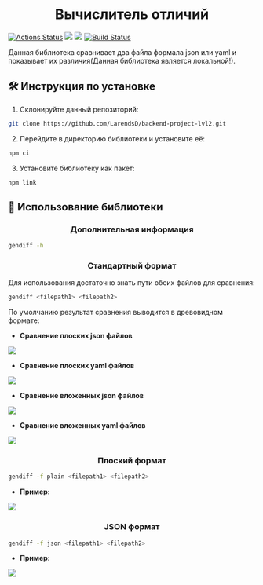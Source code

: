<h1 align="center">
  Вычислитель отличий
</h1>

[![Actions Status](https://github.com/LarendsD/backend-project-lvl2/workflows/hexlet-check/badge.svg)](https://github.com/LarendsD/backend-project-lvl2/actions)
<a href="https://codeclimate.com/github/LarendsD/backend-project-lvl2/maintainability"><img src="https://api.codeclimate.com/v1/badges/4c990e456b902e949ff6/maintainability" /></a>
<a href="https://codeclimate.com/github/LarendsD/backend-project-lvl2/test_coverage"><img src="https://api.codeclimate.com/v1/badges/4c990e456b902e949ff6/test_coverage" /></a>
[![Build Status](https://app.travis-ci.com/LarendsD/backend-project-lvl2.svg?branch=main)](https://app.travis-ci.com/LarendsD/backend-project-lvl2)

Данная библиотека сравнивает два файла формала json или yaml и показывает их различия(Данная библиотека является локальной!).
## 🛠️ Инструкция по установке ##
1. Склонируйте данный репозиторий:
```bash
git clone https://github.com/LarendsD/backend-project-lvl2.git
```
2. Перейдите в директорию библиотеки и установите её:
```bash
npm ci
```
3. Установите библиотеку как пакет:
```bash
npm link
```
## :blue_book: Использование библиотеки ##
<h3 align="center"> 
  Дополнительная информация
</h3>

```bash
gendiff -h
```

<h3 align="center">
  Стандартный формат
</h3>
Для использования достаточно знать пути обеих файлов для сравнения:

```bash
gendiff <filepath1> <filepath2>
```

По умолчанию результат сравнения выводится в древовидном формате:

- **Сравнение плоских json файлов**

<a href="https://asciinema.org/a/462554" target="_blank"><img src="https://asciinema.org/a/462554.svg" /></a>
- **Сравнение плоских yaml файлов**

<a href="https://asciinema.org/a/463305" target="_blank"><img src="https://asciinema.org/a/463305.svg" /></a>

- **Сравнение вложенных json файлов**

<a href="https://asciinema.org/a/465602" target="_blank"><img src="https://asciinema.org/a/465602.svg" /></a>

- **Сравнение вложенных yaml файлов**

<a href="https://asciinema.org/a/465607" target="_blank"><img src="https://asciinema.org/a/465607.svg" /></a>

<h3 align="center">
  Плоский формат
</h3>

```bash
gendiff -f plain <filepath1> <filepath2>
```

- **Пример:**

<a href="https://asciinema.org/a/467417" target="_blank"><img src="https://asciinema.org/a/467417.svg" /></a>

<h3 align="center">
  JSON формат
</h3>

```bash
gendiff -f json <filepath1> <filepath2>
```

- **Пример:**

<a href="https://asciinema.org/a/468093" target="_blank"><img src="https://asciinema.org/a/468093.svg" /></a>
